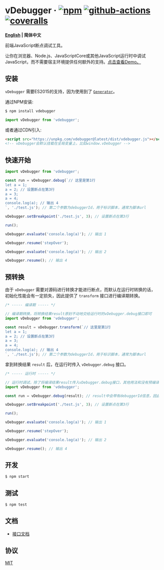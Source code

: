 # vDebugger &middot; [![npm](https://img.shields.io/npm/v/vdebugger.svg?style=flat-square)](https://www.npmjs.com/package/vdebugger) [![github-actions](https://img.shields.io/github/actions/workflow/status/wechatjs/vdebugger/coverage.yml?style=flat-square)](https://github.com/wechatjs/vdebugger/actions/workflows/coverage.yml) [![coveralls](https://img.shields.io/coveralls/github/wechatjs/vdebugger.svg?style=flat-square)](https://coveralls.io/github/wechatjs/vdebugger)

**[English](./README.md) | 简体中文**

前端JavaScript断点调试工具。

让你在浏览器、Node.js、JavaScriptCore或其他JavaScript运行时中调试JavaScript，而不需要宿主环境提供任何额外的支持。[点击查看Demo。](https://jsbin.com/jibezuvohe/edit?js,console)

## 安装

`vDebugger` 需要ES2015的支持，因为使用到了 [`Generator`](https://developer.mozilla.org/zh-CN/docs/Web/JavaScript/Reference/Global_Objects/Generator)。

通过NPM安装:

```bash
$ npm install vdebugger
```

```js
import vDebugger from 'vdebugger';
```

或者通过CDN引入:

```html
<script src="https://unpkg.com/vdebugger@latest/dist/vdebugger.js"></script>
<!-- vDebugger会默认挂载在全局变量上，比如window.vDebugger -->
```

## 快速开始

```js
import vDebugger from 'vdebugger';

const run = vDebugger.debug(`// 这里是第1行
let a = 1;
a = 2; // 设置断点在第3行
a = 3;
a = 4;
console.log(a); // 输出 4
`, './test.js'); // 第二个参数为debuggerId，用于标识脚本，通常为脚本url

vDebugger.setBreakpoint('./test.js', 3); // 设置断点在第3行

run();

vDebugger.evaluate('console.log(a)'); // 输出 1

vDebugger.resume('stepOver');

vDebugger.evaluate('console.log(a)'); // 输出 2

vDebugger.resume(); // 输出 4
```

## 预转换

由于 `vDebugger` 需要对源码进行转换才能进行断点，而默认在运行时转换的话，初始化性能会有一定损失，因此提供了 `transform` 接口进行编译期转换。

```js
/* ----- 编译期 ----- */

// 编译期转换，将转换结果result原封不动地交给运行时的vDebugger.debug接口即可
import vDebugger from 'vdebugger';

const result = vDebugger.transform(`// 这里是第1行
let a = 1;
a = 2; // 设置断点在第3行
a = 3;
a = 4;
console.log(a); // 输出 4
`, './test.js'); // 第二个参数为debuggerId，用于标识脚本，通常为脚本url
```

拿到转换结果 `result` 后，在运行时传入 `vDebugger.debug` 接口。


```js
/* ----- 运行时 ----- */

// 运行时调试，除了将编译结果result传入vDebugger.debug接口，其他用法和没有预编译时保持一致
import vDebugger from 'vdebugger';

const run = vDebugger.debug(result); // result中会带有debuggerId信息，因此第2个参数可选

vDebugger.setBreakpoint('./test.js', 3); // 设置断点在第3行

run();

vDebugger.evaluate('console.log(a)'); // 输出 1

vDebugger.resume('stepOver');

vDebugger.evaluate('console.log(a)'); // 输出 2

vDebugger.resume(); // 输出 4
```

## 开发

```bash
$ npm start
```

## 测试

```bash
$ npm test
```

## 文档

- [接口文档](./docs/API_CN.md)

## 协议

[MIT](./LICENSE)
